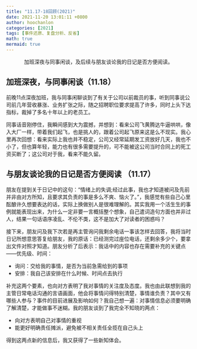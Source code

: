 ```yaml
---
title: "11.17-18回顾(2021)"
date: 2021-11-20 13:01:11 +0800
author: hoochanlon
categories: [2021]
tags: [事件还原、复盘分析、反省]
math: true
mermaid: true
---
```


<p style="text-align:center">加班深夜与同事闲谈，及后续与朋友谈论我的日记是否方便阅读。</p>  <!-- more -->

## 加班深夜，与同事闲谈（11.18）

前晚11点深夜加班，我与同事闲聊谈到了有关于公司以前裁员的事，听到同事说公司前几年营收暴涨、业务扩张之际，随之招聘职位要求提高了许多，同时上头下达指标，裁掉了多名十年以上的老员工。

同事话音刚停住，我瞬间感到大为震撼，并想到：看来公司飞黄腾达牛逼哄哄，像入大厂一样，带着我们起飞，也是挑人的，跟着公司起飞原来这是么不现实。我心里再次回想：看来实际上我也并不稳定，公司又经常延期发工资放好几天，我也不小了，但也算年轻，能力也有很多需要提升的，可不能被这公司当时合同上的死工资买断了；这公司对于我，看来不能久留。

## 与朋友谈论我的日记是否方便阅读 （11.17）

朋友在提到关于日记中的这句：“情绪上的失调;经过此事，我也才知道被问及先前并非由对方所知，且要求其负责的事是多么不爽、恼火了。”，我感觉有些自己心里酝酿许久想要表达的话，实际上换做别人是很难理解的。其实我用一个活生生的事例就能表现出来，为什么一定非要一言概括整个想象，自己遣词造句方面也并非过人，结果一句话语序凌乱、不伦不类，这不是加大了对读者的困惑吗？

接下来，朋友问及我下次若是再主管询问我剩余电话一事该怎样去回答，我将当时日记所想意思答复给朋友，我的原话：已经测完过座位电话，还剩余多少个，要拿出文件对照才知道。朋友分析了后表示：我话中的内容也存在需要补充的关键点——优先级、时间：

* 询问：交给我的事情，是否为当前急需给到的事项
* 安排：我自己该安排在什么时候、时间点去执行

补充这两个要素，也向对方表明了我对事情的关注度及态度。我也由此联想到我的主管日常电话沟通的言语画面，他会将事情问得特别清楚，事情谁负责？其中又有哪些人参与？事件的目前进展及影响如何？我自己想一遍：对事情信息必须要明确了解清楚，才能做事不迷糊。我的朋友谈到了我完全不知晓的两点：

* 向对方表明自己对事情的重视
* 能更好明确责任摊派，避免被不相关责任全揽在自己头上

得到这两点新的信息后，我又获得了一些新知体会。
